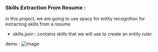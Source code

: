 ### Skills Extraction From Resume : 
in this project, we are going to use spacy for entity recognition for extracting skills from a resume 
- skills.json :  contains skills that we will use to create an entity ruler.



demo : 
![image](https://github.com/Anass-NB/skills-extraction-ner1/assets/110456240/edddb041-3816-412f-ba8d-70c81ad00e18)
